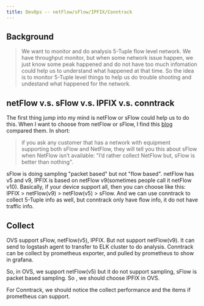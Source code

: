```yaml
---
title: DevOps -- netFlow/sFlow/IPFIX/Conntrack
---
```


## Background

> We want to monitor and do analysis 5-Tuple flow level network. We have throughput monitor, but when some network issue happen, we just know some peak happened and do not have too much infomation could help us to understand what happened at that time. So the idea is to monitor 5-Tuple level things to help us do trouble shooting and undestand what happened for the network.

## netFlow v.s. sFlow v.s. IPFIX v.s. conntrack

The first thing jump into my mind is netFlow or sFlow could help us to do this. When I want to choose from netFlow or sFlow, I find this [blog](https://www.plixer.com/blog/netFlow-vs-sFlow-2/netFlow-vs-sFlow-which-is-better/) compared them. In short:

> if you ask any customer that has a network with equipment supporting both sFlow and NetFlow, they will tell you this about sFlow when NetFlow isn’t available: "I’d rather collect NetFlow but, sFlow is better than nothing". 

sFlow is doing sampling "packet based" but not "flow based". netFlow has v5 and v9, IPFIX is based on netFlow v9(sometimes people call it netFlow v10). Basically, if your device support all, then you can choose like this: IPFIX > netFlow(v9) > netFlow(v5) > sFlow. And we can use conntrack to collect 5-Tuple info as well, but conntrack only have flow info, it do not have traffic info.

## Collect

OVS support sFlow, netFlow(v5), IPFIX. But not support netFlow(v9). It can send to logstash agent to transfer to ELK cluster to do analysis.
Conntrack can be collect by prometheus exporter, and pulled by prometheus to show in grafana.

So, in OVS, we support netFlow(v5) but it do not support sampling, sFlow is packet based sampling. So , we should choose IPFIX in OVS.

For Conntrack, we should notice the collect performance and the items if prometheus can support.
